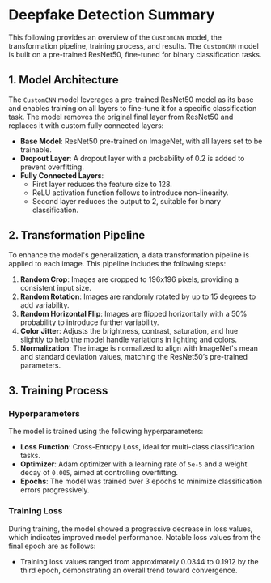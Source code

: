 # Deepfake Detection Summary

This following provides an overview of the `CustomCNN` model, the transformation pipeline, training process, and results. The `CustomCNN` model is built on a pre-trained ResNet50, fine-tuned for binary classification tasks.

## 1. Model Architecture

The `CustomCNN` model leverages a pre-trained ResNet50 model as its base and enables training on all layers to fine-tune it for a specific classification task. The model removes the original final layer from ResNet50 and replaces it with custom fully connected layers:

- **Base Model**: ResNet50 pre-trained on ImageNet, with all layers set to be trainable.
- **Dropout Layer**: A dropout layer with a probability of 0.2 is added to prevent overfitting.
- **Fully Connected Layers**:
  - First layer reduces the feature size to 128.
  - ReLU activation function follows to introduce non-linearity.
  - Second layer reduces the output to 2, suitable for binary classification.

## 2. Transformation Pipeline

To enhance the model's generalization, a data transformation pipeline is applied to each image. This pipeline includes the following steps:

1. **Random Crop**: Images are cropped to 196x196 pixels, providing a consistent input size.
2. **Random Rotation**: Images are randomly rotated by up to 15 degrees to add variability.
3. **Random Horizontal Flip**: Images are flipped horizontally with a 50% probability to introduce further variability.
4. **Color Jitter**: Adjusts the brightness, contrast, saturation, and hue slightly to help the model handle variations in lighting and colors.
5. **Normalization**: The image is normalized to align with ImageNet's mean and standard deviation values, matching the ResNet50’s pre-trained parameters.


## 3. Training Process

### Hyperparameters

The model is trained using the following hyperparameters:

- **Loss Function**: Cross-Entropy Loss, ideal for multi-class classification tasks.
- **Optimizer**: Adam optimizer with a learning rate of `5e-5` and a weight decay of `0.005`, aimed at controlling overfitting.
- **Epochs**: The model was trained over 3 epochs to minimize classification errors progressively.


### Training Loss

During training, the model showed a progressive decrease in loss values, which indicates improved model performance. Notable loss values from the final epoch are as follows:

- Training loss values ranged from approximately 0.0344 to 0.1912 by the third epoch, demonstrating an overall trend toward convergence.
